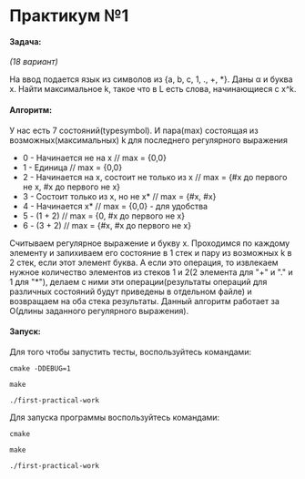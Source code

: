# Практикум №1

#### Задача:
*(18 вариант)*

На ввод подается язык из символов из {a, b, c, 1, ., +, *}. Даны α и буква x. Найти максимальное k, такое что в L есть слова, начинающиеся с x^k.

#### Алгоритм:

У нас есть 7 состояний(typesymbol). И пара(max) состоящая из возможных(максимальных) k для последнего регулярного выражения
 * 0 - Начинается не на x // max = {0,0}
 * 1 - Единица // max = {0,0}
 * 2 - Начинается на x, состоит не только из x // max = {#x до первого не x, #x до первого не x}
 * 3 - Состоит только из x, но не x* // max = {#x, #x}
 * 4 - Начинается x* // max = {0,0} - для удобства 
 * 5 - (1 + 2) // max = {0, #x до первого не x}
 * 6 - (3 + 2) // max = {#x, #x до первого не x}
 
Считываем регулярное выражение и букву x. Проходимся по каждому элементу и запихиваем его состояние в 1 стек и пару из возможных k в 2 стек, 
если этот элемент буква. 
А если это операция, то извлекаем нужное количество элементов из стеков 1 и 2(2 элемента для "+" и "." и 1 для "*"), 
делаем с ними эти операции(результаты операций для различных состояний будут приведены в отдельном файле) 
и возвращаем на оба стека результаты. Данный алгоритм работает за O(длины заданного регулярного выражения).

#### Запуск:

Для того чтобы запустить тесты,
воспользуйтесь командами:

```cmake -DDEBUG=1```

```make```

```./first-practical-work```

Для запуска программы воспользуйтесь командами:

```cmake```

```make```

```./first-practical-work```

